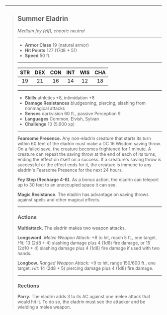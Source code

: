 ***
> ## Summer Eladrin
> *Medium fey (elf), chaotic neutral*
> 
> ***
> 
> - **Armor Class** 19 (natural armor)
> - **Hit Points** 127 (17d8 + 51)
> - **Speed** 50 ft.
> 
> ***
> 
> |STR|DEX|CON|INT|WIS|CHA|
> |:---:|:---:|:---:|:---:|:---:|:---:|
> |19|21|16|14|12|18|
> 
> ***
> 
> - **Skills** athletics +8, intimidation +8
> - **Damage Resistances** bludgeoning, piercing, slashing from nonmagical attacks
> - **Senses** darkvision 60 ft., passive Perception 9
> - **Languages** Common, Elvish, Sylvan
> - **Challenge** 10 (5,900 xp)
> 
> ***
> 
> **Fearsome Presence.** Any non-eladrin creature that starts its turn within 60 feet of the eladrin must make a DC 16 Wisdom saving throw. On a failed save, the creature becomes frightened for 1 minute. A creature can repeat the saving throw at the end of each of its turns, ending the effect on itself on a success. If a creature's saving throw is successful or the effect ends for it, the creature is immune to any eladrin's Fearsome Presence for the next 24 hours.
> 
> **Fey Step (Recharge 4-6).** As a bonus action, the eladrin can teleport up to 30 feet to an unoccupied space it can see.
> 
> **Magic Resistance.** The eladrin has advantage on saving throws against spells and other magical effects.
> 
> ***
> 
> ### Actions
> **Multiattack.** The eladrin makes two weapon attacks.
> 
> **Longsword.** *Melee Weapon Attack:* +8 to hit, reach 5 ft., one target. *Hit:* 13 (2d8 + 4) slashing damage plus 4 (1d8) fire damage, or 15 (2d10 + 4) slashing damage plus 4 (1d8) fire damage if used with two hands.
> 
> **Longbow.** *Ranged Weapon Attack:* +9 to hit, range 150/600 ft., one target. *Hit:* 14 (2d8 + 5) piercing damage plus 4 (1d8) fire damage.
> 
> ***
> 
> ### Rections
> **Parry.** The eladrin adds 3 to its AC against one melee attack that would hit it. To do so, the eladrin must see the attacker and be wielding a melee weapon.